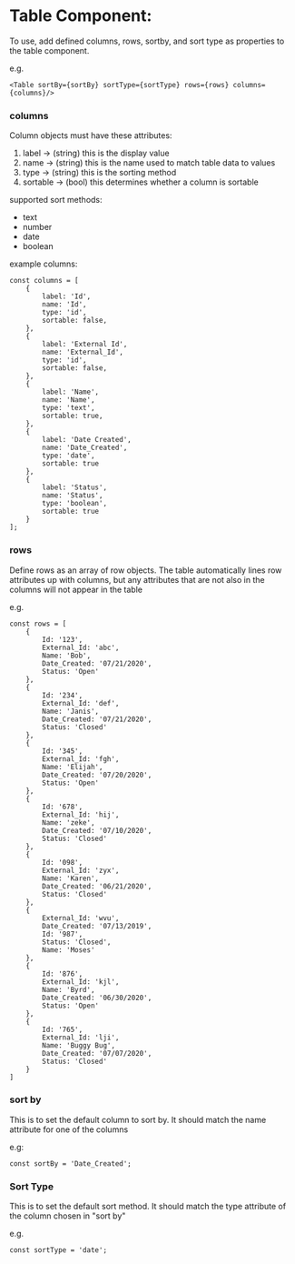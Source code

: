 <h1>Table Component:</h1>

<p>To use, add defined columns, rows, sortby, and sort type as properties to the table component.</p>

e.g.
```
<Table sortBy={sortBy} sortType={sortType} rows={rows} columns={columns}/>
```

<h3>columns</h3>
<p>Column objects must have these attributes: </p>

<ol>
    <li>label -> (string) this is the display value</li>
    <li>name -> (string) this is the name used to match table data to values</li>
    <li>type -> (string) this is the sorting method</li>
    <li>sortable -> (bool) this determines whether a column is sortable</li>
</ol>

supported sort methods: 
    <ul>
        <li>text</li>
        <li>number</li>
        <li>date</li>
        <li>boolean</li>
    </ul>


example columns:
```
const columns = [
    {
        label: 'Id',
        name: 'Id',
        type: 'id',
        sortable: false,
    },
    {
        label: 'External Id',
        name: 'External_Id',
        type: 'id',
        sortable: false,
    },
    {
        label: 'Name',
        name: 'Name',
        type: 'text',
        sortable: true,
    },
    {
        label: 'Date Created',
        name: 'Date_Created',
        type: 'date',
        sortable: true
    },
    {
        label: 'Status',
        name: 'Status',
        type: 'boolean',
        sortable: true
    }
];
```

<h3>rows</h3>
<p>Define rows as an array of row objects. The table automatically lines row attributes up with columns, but any attributes that are not also in the columns will not appear in the table</p>

e.g.
```
const rows = [
    {
        Id: '123',
        External_Id: 'abc',
        Name: 'Bob',
        Date_Created: '07/21/2020',
        Status: 'Open'
    },
    {
        Id: '234',
        External_Id: 'def',
        Name: 'Janis',
        Date_Created: '07/21/2020',
        Status: 'Closed'
    },
    {
        Id: '345',
        External_Id: 'fgh',
        Name: 'Elijah',
        Date_Created: '07/20/2020',
        Status: 'Open'
    },
    {
        Id: '678',
        External_Id: 'hij',
        Name: 'zeke',
        Date_Created: '07/10/2020',
        Status: 'Closed'
    },
    {
        Id: '098',
        External_Id: 'zyx',
        Name: 'Karen',
        Date_Created: '06/21/2020',
        Status: 'Closed'
    },
    {
        External_Id: 'wvu',
        Date_Created: '07/13/2019',
        Id: '987',
        Status: 'Closed',
        Name: 'Moses'
    },
    {
        Id: '876',
        External_Id: 'kjl',
        Name: 'Byrd',
        Date_Created: '06/30/2020',
        Status: 'Open'
    },
    {
        Id: '765',
        External_Id: 'lji',
        Name: 'Buggy Bug',
        Date_Created: '07/07/2020',
        Status: 'Closed'
    }
]
```

<h3>sort by</h3>

<p>This is to set the default column to sort by. It should match the name attribute for one of the columns</p>

e.g:
```
const sortBy = 'Date_Created';
```
<h3>Sort Type</h3>

<p>This is to set the default sort method. It should match the type attribute of the column chosen in "sort by"</p>

e.g.
```
const sortType = 'date';
```